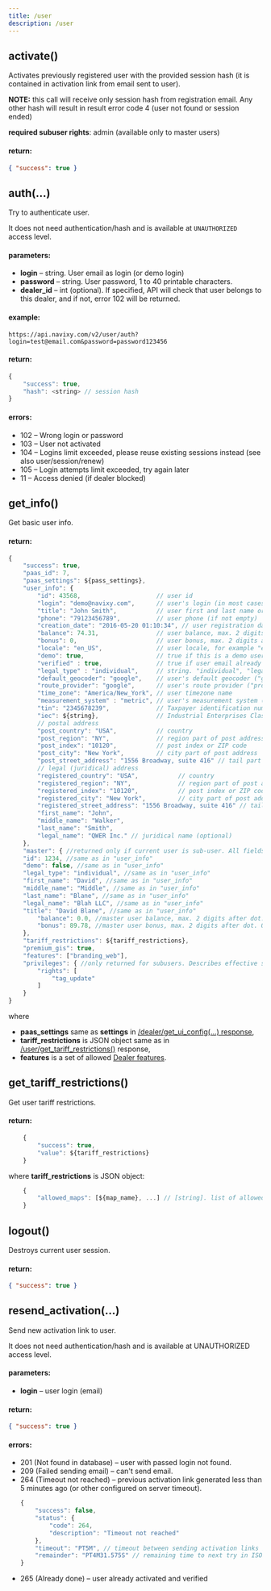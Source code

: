 ```yaml
---
title: /user
description: /user
---
```


## activate()

Activates previously registered user with the provided session hash (it is contained in activation link from email sent to user).

**NOTE:** this call will receive only session hash from registration email. Any other hash will result in result error code 4 (user not found or session ended)

**required subuser rights**: admin (available only to master users)

#### return:

```json
{ "success": true }
```

## auth(…)

Try to authenticate user.

It does not need authentication/hash and is available at `UNAUTHORIZED` access level.

#### parameters:

* **login** – string. User email as login (or demo login)
* **password** – string. User password, 1 to 40 printable characters.
* **dealer_id** – int (optional). If specified, API will check that user belongs to this dealer, and if not, error 102 will be returned.


#### example:

    https://api.navixy.com/v2/user/auth?login=test@email.com&password=password123456

#### return:

```js
{
    "success": true,
    "hash": <string> // session hash
}
```


#### errors:

*   102 – Wrong login or password
*   103 – User not activated
*   104 – Logins limit exceeded, please reuse existing sessions instead (see also user/session/renew)
*   105 – Login attempts limit exceeded, try again later
*   11 – Access denied (if dealer blocked)


## get_info()


Get basic user info.

#### return:

```js
{
    "success": true,
    "paas_id": 7,
    "paas_settings": ${pass_settings},
    "user_info": {
        "id": 43568,                     // user id
        "login": "demo@navixy.com",      // user's login (in most cases it's an email address)
        "title": "John Smith",           // user first and last name or organization title
        "phone": "79123456789",          // user phone (if not empty)
        "creation_date": "2016-05-20 01:10:34", // user registration date/time
        "balance": 74.31,                // user balance, max. 2 digits after dot. For subusers, this field should be ignored
        "bonus": 0,                      // user bonus, max. 2 digits after dot. For subusers, this field should be ignored
        "locale": "en_US",               // user locale, for example "en_EN"
        "demo": true,                    // true if this is a demo user, false otherwise
        "verified" : true,               // true if user email already verified
        "legal_type" : "individual",     // string. "individual", "legal_entity" or "sole_trader"
        "default_geocoder": "google",    // user's default geocoder ("google", "yandex", "progorod", "osm", or "locationiq")
        "route_provider": "google",      // user's route provider ("progorod", "google" or "osrm")
        "time_zone": "America/New_York", // user timezone name
        "measurement_system" : "metric", // user's measurement system ("metric", "imperial" or "us")
        "tin": "2345678239",             // Taxpayer identification number aka "VATIN" or "INN"
        "iec": ${string},                // Industrial Enterprises Classifier aka "KPP". Used in Russia for legal entities. Optional.
        // postal address
        "post_country": "USA",           // country
        "post_region": "NY",             // region part of post address (oblast, state, etc.)
        "post_index": "10120",           // post index or ZIP code
        "post_city": "New York",         // city part of post address
        "post_street_address": "1556 Broadway, suite 416" // tail part of post address
        // legal (juridical) address
        "registered_country": "USA",           // country
        "registered_region": "NY",             // region part of post address (oblast, state, etc.)
        "registered_index": "10120",           // post index or ZIP code
        "registered_city": "New York",         // city part of post address
        "registered_street_address": "1556 Broadway, suite 416" // tail part of post address
        "first_name": "John",
        "middle_name": "Walker",
        "last_name": "Smith",
        "legal_name": "QWER Inc." // juridical name (optional)
    },
    "master": { //returned only if current user is sub-user. All fields have same meaning as in "user_info", but for master user's account
    "id": 1234, //same as in "user_info"
    "demo": false, //same as in "user_info"
    "legal_type": "individual", //same as in "user_info"
    "first_name": "David", //same as in "user_info"
    "middle_name": "Middle", //same as in "user_info"
    "last_name": "Blane", //same as in "user_info"
    "legal_name": "Blah LLC", //same as in "user_info"
    "title": "David Blane", //same as in "user_info"
        "balance": 0.0, //master user balance, max. 2 digits after dot. Only returned if subuser has "payment_create" right
        "bonus": 89.78, //master user bonus, max. 2 digits after dot. Only returned if subuser has "payment_create" right
    },
    "tariff_restrictions": ${tariff_restrictions},
    "premium_gis": true,
    "features": ["branding_web"],
    "privileges": { //only returned for subusers. Describes effective subuser privileges
        "rights": [
            "tag_update"
        ]
    }
}
```

where

* **paas_settings** same as **settings** in [/dealer/get\_ui\_config(…) response](../dealer.md#get_ui_config),
* **tariff_restrictions** is JSON object same as in [/user/get\_tariff\_restrictions()](#get_tariff_restrictions) response,
* **features** is a set of allowed [Dealer features](../dealer.md#dealer-features).


## get\_tariff\_restrictions()

Get user tariff restrictions.

#### return:

```js
    {
        "success": true,
        "value": ${tariff_restrictions}
    }
```

where **tariff_restrictions** is JSON object:

```js
    {
        "allowed_maps": [${map_name}, ...] // [string]. list of allowed maps, e.g. ["roadmap","osm"]
    }
```

## logout()

Destroys current user session.

#### return:

```json
{ "success": true }
```


## resend_activation(…)

Send new activation link to user.

It does not need authentication/hash and is available at UNAUTHORIZED access level.

#### parameters:

*   **login** – user login (email)

#### return:

```json
{ "success": true }
```

#### errors:

*   201 (Not found in database) – user with passed login not found.
*   209 (Failed sending email) – can't send email.
*   264 (Timeout not reached) – previous activation link generated less than 5 minutes ago (or other configured on server timeout).
    ```js
    {
        "success": false,
        "status": {
            "code": 264,
            "description": "Timeout not reached"
        },
        "timeout": "PT5M", // timeout between sending activation links in ISO-8601 duration format
        "remainder": "PT4M31.575S" // remaining time to next try in ISO-8601 duration format
    }
    ```
*   265 (Already done) – user already activated and verified
